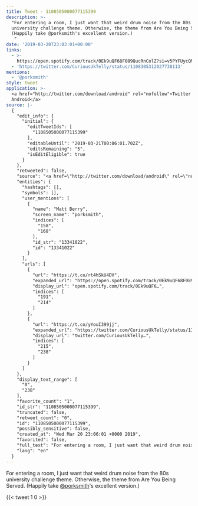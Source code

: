 ```yaml
---
title: Tweet - 1108505000077115399
description: >-
  "For entering a room, I just want that weird drum noise from the 80s
  university challenge theme. Otherwise, the theme from Are You Being Served.
  (Happily take @porksmith's excellent version.)
   "
date: '2019-03-20T23:03:01+00:00'
links:
  - >-
    https://open.spotify.com/track/0Ek9uQF68F089QucRnColZ?si=v5PYFUycQMydnmEy8DUfUQ
  - 'https://twitter.com/CuriousUkTelly/status/1108305312027738113'
mentions:
  - '@porksmith'
style: tweet
application: >-
  <a href="http://twitter.com/download/android" rel="nofollow">Twitter for
  Android</a>
source: |-
  {
    "edit_info": {
      "initial": {
        "editTweetIds": [
          "1108505000077115399"
        ],
        "editableUntil": "2019-03-21T00:06:01.702Z",
        "editsRemaining": "5",
        "isEditEligible": true
      }
    },
    "retweeted": false,
    "source": "<a href=\"http://twitter.com/download/android\" rel=\"nofollow\">Twitter for Android</a>",
    "entities": {
      "hashtags": [],
      "symbols": [],
      "user_mentions": [
        {
          "name": "Matt Berry",
          "screen_name": "porksmith",
          "indices": [
            "158",
            "168"
          ],
          "id_str": "13341022",
          "id": "13341022"
        }
      ],
      "urls": [
        {
          "url": "https://t.co/rt4hSkU4DV",
          "expanded_url": "https://open.spotify.com/track/0Ek9uQF68F089QucRnColZ?si=v5PYFUycQMydnmEy8DUfUQ",
          "display_url": "open.spotify.com/track/0Ek9uQF6…",
          "indices": [
            "191",
            "214"
          ]
        },
        {
          "url": "https://t.co/yYouI399jj",
          "expanded_url": "https://twitter.com/CuriousUkTelly/status/1108305312027738113",
          "display_url": "twitter.com/CuriousUkTelly…",
          "indices": [
            "215",
            "238"
          ]
        }
      ]
    },
    "display_text_range": [
      "0",
      "238"
    ],
    "favorite_count": "1",
    "id_str": "1108505000077115399",
    "truncated": false,
    "retweet_count": "0",
    "id": "1108505000077115399",
    "possibly_sensitive": false,
    "created_at": "Wed Mar 20 23:06:01 +0000 2019",
    "favorited": false,
    "full_text": "For entering a room, I just want that weird drum noise from the 80s university challenge theme. Otherwise, the theme from Are You Being Served. (Happily take @porksmith's excellent version.)\nhttps://t.co/rt4hSkU4DV https://t.co/yYouI399jj",
    "lang": "en"
  }
---
```

For entering a room, I just want that weird drum noise from the 80s university challenge theme. Otherwise, the theme from Are You Being Served. (Happily take [@porksmith](https://twitter.com/@porksmith)'s excellent version.)
 
    
{{< tweet 1 0 >}}
    
